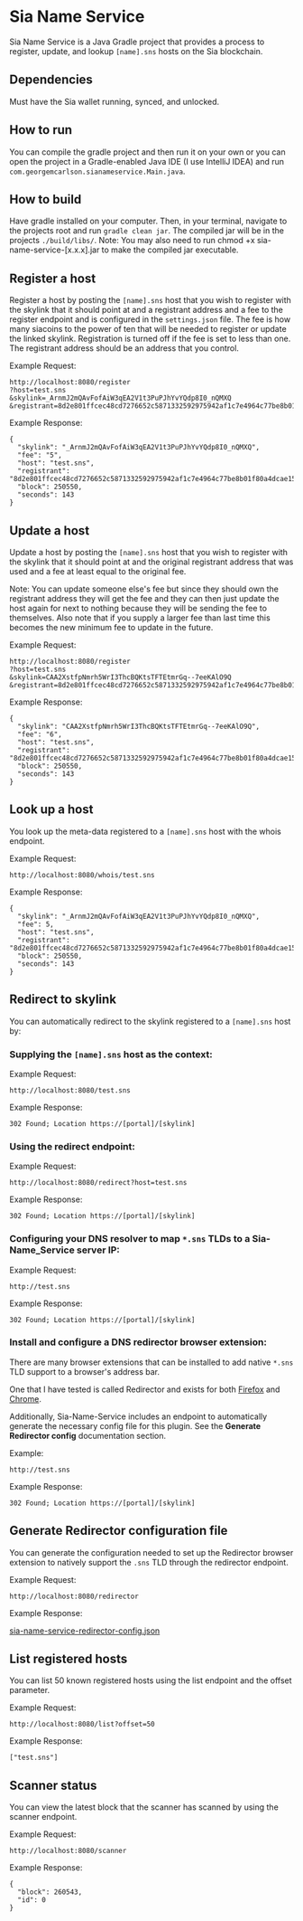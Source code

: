# Sia Name Service

Sia Name Service is a Java Gradle project that provides a process to register, update, and lookup `[name].sns` hosts on the Sia blockchain.

## Dependencies

Must have the Sia wallet running, synced, and unlocked.

##  How to run

You can compile the gradle project and then run it on your own or you can open the project in a Gradle-enabled Java IDE (I use IntelliJ IDEA) and run `com.georgemcarlson.sianameservice.Main.java`.

## How to build

Have gradle installed on your computer. Then, in your terminal, navigate to the projects root and run `gradle clean jar`. The compiled jar will be in the projects `./build/libs/`. Note: You may also need to run chmod +x sia-name-service-[x.x.x].jar to make the compiled jar executable.

## Register a host

Register a host by posting the `[name].sns` host that you wish to register with the skylink that it should point at and a registrant address and a fee to the register endpoint and is configured in the `settings.json` file. The fee is how many siacoins to the power of ten that will be needed to register or update the linked skylink. Registration is turned off if the fee is set to less than one. The registrant address should be an address that you control.

Example Request:
```
http://localhost:8080/register
?host=test.sns
&skylink=_ArnmJ2mQAvFofAiW3qEA2V1t3PuPJhYvYQdp8I0_nQMXQ
&registrant=8d2e801ffcec48cd7276652c5871332592975942af1c7e4964c77be8b01f80a4dcae15d1a308
```

Example Response:
```
{
  "skylink": "_ArnmJ2mQAvFofAiW3qEA2V1t3PuPJhYvYQdp8I0_nQMXQ",
  "fee": "5",
  "host": "test.sns",
  "registrant": "8d2e801ffcec48cd7276652c5871332592975942af1c7e4964c77be8b01f80a4dcae15d1a308",
  "block": 250550,
  "seconds": 143
}
```

## Update a host

Update a host by posting the `[name].sns` host that you wish to register with the skylink that it should point at and the original registrant address that was used and a fee at least equal to the original fee.

Note: You can update someone else's fee but since they should own the registrant address they will get the fee and they can then just update the host again for next to nothing because they will be sending the fee to themselves. Also note that if you supply a larger fee than last time this becomes the new minimum fee to update in the future.

Example Request:

```
http://localhost:8080/register
?host=test.sns
&skylink=CAA2XstfpNmrh5WrI3ThcBQKtsTFTEtmrGq--7eeKAlO9Q
&registrant=8d2e801ffcec48cd7276652c5871332592975942af1c7e4964c77be8b01f80a4dcae15d1a308
```

Example Response:
```
{
  "skylink": "CAA2XstfpNmrh5WrI3ThcBQKtsTFTEtmrGq--7eeKAlO9Q",
  "fee": "6",
  "host": "test.sns",
  "registrant": "8d2e801ffcec48cd7276652c5871332592975942af1c7e4964c77be8b01f80a4dcae15d1a308",
  "block": 250550,
  "seconds": 143
}
```

## Look up a host

You look up the meta-data registered to a `[name].sns` host with the whois endpoint.

Example Request:
```
http://localhost:8080/whois/test.sns
```

Example Response:
```
{
  "skylink": "_ArnmJ2mQAvFofAiW3qEA2V1t3PuPJhYvYQdp8I0_nQMXQ",
  "fee": 5,
  "host": "test.sns",
  "registrant": "8d2e801ffcec48cd7276652c5871332592975942af1c7e4964c77be8b01f80a4dcae15d1a308",
  "block": 250550,
  "seconds": 143
}
```

## Redirect to skylink

You can automatically redirect to the skylink registered to a `[name].sns` host by:

### Supplying the `[name].sns` host as the context:
Example Request:
```
http://localhost:8080/test.sns
```

Example Response:
```
302 Found; Location https://[portal]/[skylink]
```

### Using the redirect endpoint:
Example Request:
```
http://localhost:8080/redirect?host=test.sns
```

Example Response:
```
302 Found; Location https://[portal]/[skylink]
```

### Configuring your DNS resolver to map `*.sns` TLDs to a Sia-Name_Service server IP:
Example Request:
```
http://test.sns
```

Example Response:
```
302 Found; Location https://[portal]/[skylink]
```

### Install and configure a DNS redirector browser extension:
There are many browser extensions that can be installed to add native `*.sns` TLD support to a browser's address bar.

One that I have tested is called Redirector and exists for both [Firefox](https://addons.mozilla.org/en-US/firefox/addon/redirector/)  and [Chrome](https://chrome.google.com/webstore/detail/redirector/ocgpenflpmgnfapjedencafcfakcekcd).

Additionally, Sia-Name-Service includes an endpoint to automatically generate the necessary config file for this plugin. See the **Generate Redirector config** documentation section.

Example:
```
http://test.sns
```

Example Response:
```
302 Found; Location https://[portal]/[skylink]
```

## Generate Redirector configuration file

You can generate the configuration needed to set up the Redirector browser extension to natively support the `.sns` TLD through the redirector endpoint.

Example Request:
```
http://localhost:8080/redirector
```

Example Response:

[sia-name-service-redirector-config.json](/sia-name-service-redirector-config.json)

## List registered hosts

You can list 50 known registered hosts using the list endpoint and the offset parameter.

Example Request:
```
http://localhost:8080/list?offset=50
```

Example Response:
```
["test.sns"]
```

## Scanner status

You can view the latest block that the scanner has scanned by using the scanner endpoint.

Example Request:
```
http://localhost:8080/scanner
```

Example Response:
```
{
  "block": 260543,
  "id": 0
}
```
